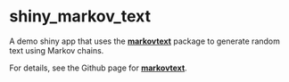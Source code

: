 
<!-- README.md is generated from README.Rmd. Please edit that file -->

# shiny\_markov\_text

<!-- badges: start -->
<!-- badges: end -->

A demo shiny app that uses the
[**markovtext**](https://github.com/chris31415926535/markovtext) package
to generate random text using Markov chains.

For details, see the Github page for
[**markovtext**](https://github.com/chris31415926535/markovtext).
